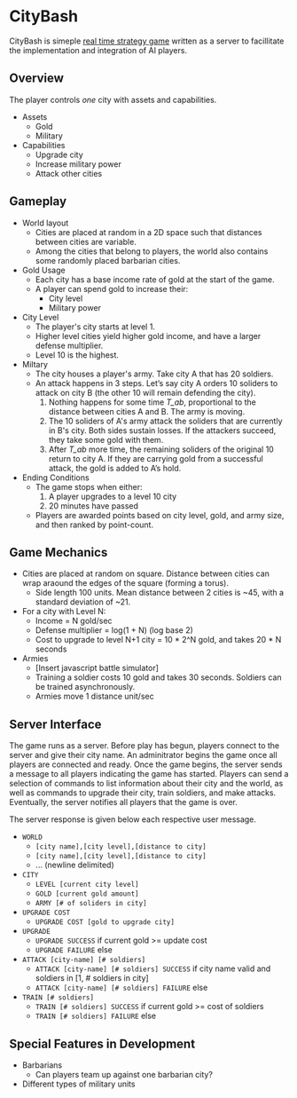 # CityBash
CityBash is simeple [real time strategy game](https://en.wikipedia.org/wiki/Real-time_strategy) written as a server to facillitate the implementation and integration of AI players.

## Overview
The player controls _one_ city with assets and capabilities.

- Assets
  - Gold
  - Military
- Capabilities
  - Upgrade city
  - Increase military power
  - Attack other cities

## Gameplay
- World layout
  - Cities are placed at random in a 2D space such that distances between cities are variable.
  - Among the cities that belong to players, the world also contains some randomly placed barbarian cities.
- Gold Usage
  - Each city has a base income rate of gold at the start of the game.
  - A player can spend gold to increase their:
    * City level
    * Military power
- City Level
  - The player's city starts at level 1.
  - Higher level cities yield higher gold income, and have a larger defense multiplier.
  - Level 10 is the highest.
- Miltary
  - The city houses a player's army. Take city A that has 20 soldiers.
  - An attack happens in 3 steps. Let’s say city A orders 10 soliders to attack on city B (the other 10 will remain defending the city).
    1. Nothing happens for some time _T_ab_, proportional to the distance between cities A and B. The army is moving.
    2. The 10 soliders of A's army attack the soliders that are currently in B's city. Both sides sustain losses. If the attackers succeed, they take some gold with them.
    3. After _T_ab_ more time, the remaining soliders of the original 10 return to city A. If they are carrying gold from a successful attack, the gold is added to A’s hold.
- Ending Conditions
  - The game stops when either:
    1. A player upgrades to a level 10 city
    2. 20 minutes have passed
  - Players are awarded points based on city level, gold, and army size, and then ranked by point-count.

## Game Mechanics
- Cities are placed at random on square. Distance between cities can wrap araound the edges of the square (forming a torus).
  - Side length 100 units. Mean distance between 2 cities is ~45, with a standard deviation of ~21.
- For a city with Level N:
  - Income = N gold/sec
  - Defense multiplier = log(1 + N) (log base 2)
  - Cost to upgrade to level N+1 city = 10 * 2^N gold, and takes 20 * N seconds
- Armies
  - [Insert javascript battle simulator]
  - Training a soldier costs 10 gold and takes 30 seconds. Soldiers can be trained asynchronously.
  - Armies move 1 distance unit/sec

## Server Interface
The game runs as a server. Before play has begun, players connect to the server and give their city name. An adminitrator begins the game once all players are connected and ready. Once the game begins, the server sends a message to all players indicating the game has started. Players can send a selection of commands to list information about their city and the world, as well as commands to upgrade their city, train soldiers, and make attacks. Eventually, the server notifies all players that the game is over.

The server response is given below each respective user message.
  - `WORLD`
    - `[city name],[city level],[distance to city]`
    - `[city name],[city level],[distance to city]`
    - ... (newline delimited)
  - `CITY`
    - `LEVEL [current city level]`
    - `GOLD [current gold amount]`
    - `ARMY [# of soliders in city]`
  - `UPGRADE COST`
    - `UPGRADE COST [gold to upgrade city]`
  - `UPGRADE`
    - `UPGRADE SUCCESS` if current gold >= update cost
    - `UPGRADE FAILURE` else
  - `ATTACK [city-name] [# soldiers]`
    - `ATTACK [city-name] [# soldiers] SUCCESS` if city name valid and soldiers in [1, # soldiers in city]
    - `ATTACK [city-name] [# soldiers] FAILURE` else
  - `TRAIN [# soldiers]`
    - `TRAIN [# soldiers] SUCCESS` if current gold >= cost of soldiers
    - `TRAIN [# soldiers] FAILURE` else

## Special Features in Development
- Barbarians
  - Can players team up against one barbarian city?
- Different types of military units

